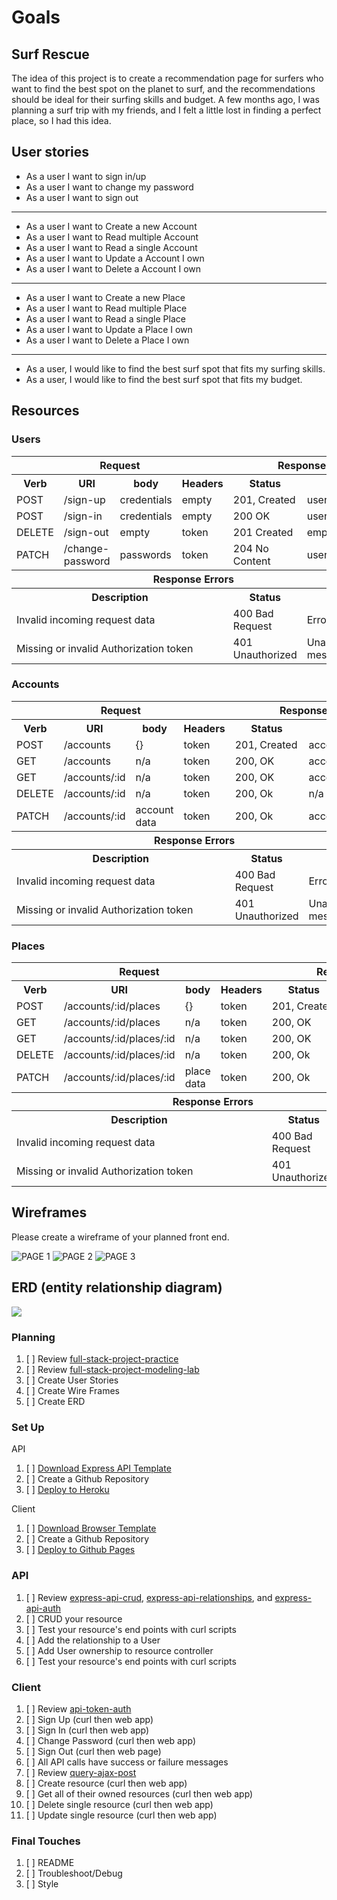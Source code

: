 # Goals
## Surf Rescue

The idea of this project is to create a recommendation page for surfers who want to find the best spot on the planet to surf, and the recommendations should be ideal for their surfing skills and budget. A few months ago, I was planning a surf trip with my friends, and I felt a little lost in finding a perfect place, so I had this idea.


## User stories

- As a user I want to sign in/up
- As a user I want to change my password
- As a user I want to sign out
 
 <hr>

- As a user I want to Create a new Account
- As a user I want to Read multiple Account
- As a user I want to Read a single Account
- As a user I want to Update a Account I own
- As a user I want to Delete a Account I own
 
 <hr>

- As a user I want to Create a new Place
- As a user I want to Read multiple Place
- As a user I want to Read a single Place
- As a user I want to Update a Place I own
- As a user I want to Delete a Place I own
 
 <hr>

- As a user, I would like to find the best surf spot that fits my surfing skills.
- As a user, I would like to find the best surf spot that fits my budget.

## Resources
### Users

<table>
<tr>
  <th colspan="4">Request</th>
  <th colspan="2">Response</th>
</tr>
<tr>
  <th>Verb</th>
  <th>URI</th>
  <th>body</th>
  <th>Headers</th>
  <th>Status</th>
  <th>body</th>
</tr>
<tr>
<td>POST</td>
<td>/sign-up</td>
<td>credentials</td>
<td>empty</td>
<td>201, Created</td>
<td>user</td>
</tr>
<tr>
<td>POST</td>
<td>/sign-in</td>
<td>credentials</td>
<td>empty</td>
<td>200 OK</td>
<td>user w/token</td>
</tr>
<tr>
<td>DELETE</td>
<td>/sign-out</td>
<td>empty</td>
<td>token</td>
<td>201 Created</td>
<td>empty</td>
</tr>
<tr>
<td>PATCH</td>
<td>/change-password</td>
<td>passwords</td>
<td>token</td>
<td>204 No Content</td>
<td>user w/token</td>
</tr>
<tr>
  <th colspan="6">Response Errors</th>
</tr>
<tr>
  <th colspan="4">Description</th>
  <th colspan="1">Status</th>
  <th colspan="1">Body</th>
</tr>
<tr>
  <td colspan="4">Invalid incoming request data</td>
  <td>400 Bad Request</td>
  <td>Error object</td>
</tr>
<tr>
  <td colspan="4">Missing or invalid Authorization token</td>
  <td>401 Unauthorized</td>
  <td>Unauthorized message</td>
</tr>
</table>

### Accounts
<table>
<tr>
  <th colspan="4">Request</th>
  <th colspan="2">Response</th>
</tr>
<tr>
  <th>Verb</th>
  <th>URI</th>
  <th>body</th>
  <th>Headers</th>
  <th>Status</th>
  <th>body</th>
</tr>
<tr>
<td>POST</td>
<td> /accounts</td>
<td>{}</td>
<td>token</td>
<td>201, Created</td>
<td>account Obj</td>
</tr>
<tr>
<td>GET</td>
<td>/accounts</td>
<td>n/a</td>
<td>token</td>
<td>200, OK</td>
<td>accounts Obj</td>
</tr>
<td>GET</td>
<td>/accounts/:id</td>
<td>n/a</td>
<td>token</td>
<td>200, OK</td>
<td>account Obj</td>
</tr>
<tr>
<td>DELETE</td>
<td>/accounts/:id</td>
<td> n/a </td>
<td>token</td>
<td>200, Ok</td>
<td>n/a</td>
</tr>
</tr>
<tr>
<td>PATCH</td>
<td>/accounts/:id</td>
<td>account data</td>
<td>token</td>
<td>200, Ok</td>
<td>account Obj</td>
</tr>
<tr>
  <th colspan="6">Response Errors</th>
</tr>
<tr>
  <th colspan="4">Description</th>
  <th colspan="1">Status</th>
  <th colspan="1">Body</th>
</tr>
<tr>
  <td colspan="4">Invalid incoming request data</td>
  <td>400 Bad Request</td>
  <td>Error object</td>
</tr>
<tr>
  <td colspan="4">Missing or invalid Authorization token</td>
  <td>401 Unauthorized</td>
  <td>Unauthorized message</td>
</tr>
</table>

### Places
<table>
<tr>
  <th colspan="4">Request</th>
  <th colspan="2">Response</th>
</tr>
<tr>
  <th>Verb</th>
  <th>URI</th>
  <th>body</th>
  <th>Headers</th>
  <th>Status</th>
  <th>body</th>
</tr>
<tr>
<td>POST</td>
<td> /accounts/:id/places</td>
<td>{}</td>
<td>token</td>
<td>201, Created</td>
<td>place Obj</td>
</tr>
<tr>
<td>GET</td>
<td>/accounts/:id/places</td>
<td>n/a</td>
<td>token</td>
<td>200, OK</td>
<td>places Obj</td>
</tr>
<td>GET</td>
<td>/accounts/:id/places/:id</td>
<td>n/a</td>
<td>token</td>
<td>200, OK</td>
<td>place Obj</td>
</tr>
<tr>
<td>DELETE</td>
<td>/accounts/:id/places/:id</td>
<td> n/a </td>
<td>token</td>
<td>200, Ok</td>
<td>n/a</td>
</tr>
</tr>
<tr>
<td>PATCH</td>
<td>/accounts/:id/places/:id</td>
<td>place data</td>
<td>token</td>
<td>200, Ok</td>
<td>place Obj</td>
</tr>
<tr>
  <th colspan="6">Response Errors</th>
</tr>
<tr>
  <th colspan="4">Description</th>
  <th colspan="1">Status</th>
  <th colspan="1">Body</th>
</tr>
<tr>
  <td colspan="4">Invalid incoming request data</td>
  <td>400 Bad Request</td>
  <td>Error object</td>
</tr>
<tr>
  <td colspan="4">Missing or invalid Authorization token</td>
  <td>401 Unauthorized</td>
  <td>Unauthorized message</td>
</tr>
</table>

## Wireframes

Please create a wireframe of your planned front end.


![PAGE 1](https://i.imgur.com/fyGqJA6.png)
![PAGE 2](https://i.imgur.com/LZ2bEc5.png)
![PAGE 3](https://i.imgur.com/rA53i5n.png)


## ERD (entity relationship diagram)
![](https://i.imgur.com/3mMy5Xp.png)

### Planning
1.  [ ] Review [full-stack-project-practice](https://git.generalassemb.ly/ga-wdi-boston/full-stack-project-practice)
1.  [ ] Review [full-stack-project-modeling-lab](https://git.generalassemb.ly/ga-wdi-boston/full-stack-project-modeling-lab)
1.  [ ] Create User Stories
1.  [ ] Create Wire Frames
1.  [ ] Create ERD

### Set Up

API

1.  [ ] [Download Express API Template](https://git.generalassemb.ly/ga-wdi-boston/express-api-template)
1.  [ ] Create a Github Repository
1.  [ ] [Deploy to Heroku](https://git.generalassemb.ly/ga-wdi-boston/express-api-deployment-guide)

Client

1.  [ ] [Download Browser Template](https://git.generalassemb.ly/ga-wdi-boston/browser-template)
1.  [ ] Create a Github Repository
1.  [ ] [Deploy to Github Pages](https://git.generalassemb.ly/ga-wdi-boston/gh-pages-deployment-guide)

### API
1.  [ ] Review [express-api-crud](https://git.generalassemb.ly/ga-wdi-boston/express-api-crud), [express-api-relationships](https://git.generalassemb.ly/ga-wdi-boston/express-api-relationships), and [express-api-auth](https://git.generalassemb.ly/ga-wdi-boston/express-api-auth)
1.  [ ] CRUD your resource
1.  [ ] Test your resource's end points with curl scripts
1.  [ ] Add the relationship to a User
1.  [ ] Add User ownership to resource controller
1.  [ ] Test your resource's end points with curl scripts

### Client
1.  [ ] Review [api-token-auth](https://git.generalassemb.ly/ga-wdi-boston/api-token-auth)
1.  [ ] Sign Up (curl then web app)
1.  [ ] Sign In (curl then web app)
1.  [ ] Change Password (curl then web app)
1.  [ ] Sign Out (curl then web page)
1.  [ ] All API calls have success or failure messages
1.  [ ] Review [query-ajax-post](https://github.com/ga-wdi-boston/jquery-ajax-post)
1.  [ ] Create resource (curl then web app)
1.  [ ] Get all of their owned resources (curl then web app)
1.  [ ] Delete single resource (curl then web app)
1.  [ ] Update single resource (curl then web app)

### Final Touches
1.  [ ] README
2.  [ ] Troubleshoot/Debug
3.  [ ] Style

